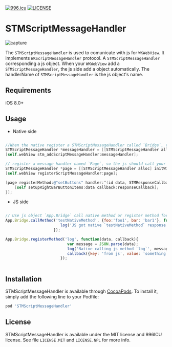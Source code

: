 [![996.icu](https://img.shields.io/badge/link-996.icu-red.svg)](https://996.icu)
[![LICENSE](https://img.shields.io/badge/license-Anti%20996-blue.svg)](https://github.com/996icu/996.ICU/blob/master/LICENSE)

# STMScriptMessageHandler

![capture](./Capture.gif)


The `STMScriptMessageHandler` is used to comunicate with js for `WKWebView`. It implements `WKScriptMessageHandler` protocol. A `STMScriptMessageHandler` corresponding a js object. When your `WKWebView` add a `STMScriptMessageHandler`, the js side add a object automatically. The  handlerName of `STMScriptMessageHandler` is the js object's name.


## Requirements

iOS 8.0+

## Usage

- Native side

```objectivec

//When the native register a STMScriptMessageHandler called `Bridge`, the js register a object called `App.Bridge`.
STMScriptMessageHandler *messageHandler = [[STMScriptMessageHandler alloc] initWithScriptMessageHandlerName:@"Bridge" forWebView:self.webView];
[self.webView stm_addScriptMessageHandler:messageHandler];

// register a message handler named `Page`, so the js should call your method (that the message handler registered) use `App.Page.callMethod...`
STMScriptMessageHandler *page = [[STMScriptMessageHandler alloc] initWithScriptMessageHandlerName:@"Page" forWebView:self.webView];
[self.webView registerScriptMessageHandler:page];

[page registerMethod:@"setButtons" handler:^(id data, STMResponseCallback responseCallback) {
    [self setupRightBarButtonItems:data callback:responseCallback];
}];

```

- JS side

```javascript

// Use js object `App.Bridge` call native method or register method for native.
App.Bridge.callMethod('testNativeMethod', {foo:'foo1', bar: 'bar1'}, function(data){
                        log('JS got native `testNativeMethod` response', data);
                     });

App.Bridge.registerMethod('log', function(data, callback){
                           var message = JSON.parse(data);
                           log('Native calling js method `log`', message);
                           callback({key: 'from js', value: 'something'});
                        });
                        
```

## Installation

STMScriptMessageHandler is available through [CocoaPods](https://cocoapods.org). To install
it, simply add the following line to your Podfile:

```ruby
pod 'STMScriptMessageHandler'
```

## License

STMScriptMessageHandler is available under the MIT license and 996ICU license. See file `LICENSE.MIT` and `LICENSE.NPL` for more info.